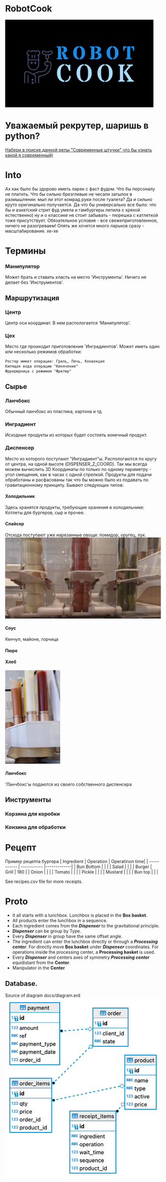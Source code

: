 # RobotCook
![cook bot!](./logo.png "cook bot")
# Уважаемый рекрутер, шаришь в python? 

[Набери в поиске данной репы "Современные штучки" что бы узнать какой я современный)](https://github.com/pyton4ik/RobotCook/search?q=%D0%A1%D0%BE%D0%B2%D1%80%D0%B5%D0%BC%D0%B5%D0%BD%D0%BD%D1%8B%D0%B5+%D1%88%D1%82%D1%83%D1%87%D0%BA%D0%B8)

# Into
Ах как было бы здорово иметь ларек с фаст фудом. Что бы персоналу не платить.
Что бы сильно брезгливые не чесали затылок в размышлении: мыл ли этот 
комрад руки после туалета? Да и сильно круто оригинально получается.
Да что бы универсально все было: что бы и азиатский стрит фуд умела и гамбургеры лепила
с хряхой естественно) ну и о классике не стоит забывать - пюрешка с катлеткой тоже 
присутствует.
Обязательное условие - все свежеприготовленное, ничего не разогреваем!
Опять же хочется много ларьков сразу - масштабирование. хе-хе

# Термины
### Манипулятор
Может брать и ставить класть на место 'Инструменты'.
Ничего не делает без 'Инструментов'.
## Маршрутизация
### Центр
Центр оси координат. В нем распологается 'Манипулятор'.
### Цех
Место где проиходит приготовление 'Инградиентов'. Может иметь один или несколько режимов обработки:

    Ростер имеет операции: Гриль, Печь, Конвекция
    Кипящая вода операцию "Кинячение"
    Фррирюрница с режимом "Фритюр"

## Сырье
### Ланчбокс
Обычный ланчбокс из пластика, картона и тд
### Инградиент
Исходные продукты из которых будет состоять конечный продукт.
### Диспенсер
Место из которого поступают "Инградиент"ы. Распологаются по кругу от центра, 
на одной высоте (DISPENSER_Z_COORD).
Так мы всегда можем вычислить 3D Координаты по только по одному параметру - 
угол смещения, как в часах с одной стрелкой.
Продукты для подачи обработаны и расфасованы так что бы можно было 
из подавать по гравитационному принципу. 
Бывают следующих типов:
#### Холодильник
Здесь хранятся продукты, требующие хранения в холодильнике:
Котлеты для бургеров, сыр и прочее.

#### Слайсер
Отсюда поступают уже нарезанные овощи: помидор, оругец, лук.
![slicer.png!](./slicer.png)

#### Соус
Кенчуп, майоне, горчица

#### Пюре

#### Хлеб

![souce.png!](./souce.png)

#### Ланчбокс
'Ланчбокс'ы подаются из своего собственного диспенсера

## Инструменты
### Корзина для коробки
### Конзина для обработки

# Рецепт
Пример рецепта бургера
| Ingredient      | Operation | Operatinon time|
| ----------- | ----------- |-------------|
| Bun Bottom  |             |             |
| Salad       |             |             |
| Burger      | Grill       |      180    |
| Onion       |             |             |
| Tomato      |             |             |
| Pickle      |             |             |
| Mustard     |             |             |
| Bun top     |             |             |

See recipes.csv file for more receipts.
    
# Proto
* It all starts with a lunchbox. Lunchbox is placed in the **Box basket**.
* All products enter the lunchbox in a sequence.
* Each ingredient comes from the ***Dispenser*** to the gravitational principle.
* ***Dispenser*** can be group by Type.
* Every ***Dispenser*** in group have the same offset angle.
* The ingredient can enter the lunchbox directly or through a ***Processing center***. For directly move **Box basket** under ***Dispenser*** coordinates. For operations inside the processing center, a **Processing basket** is used.
* Every ***Dispenser*** and centers axes of symmetry ***Processing center***  equidistant from the **Center**.
* Manipulator in the **Сenter**



## Database.
Source of diagram docs/diagram.erd
![cook bot!](./db_diagram.png "Database Diagram")
